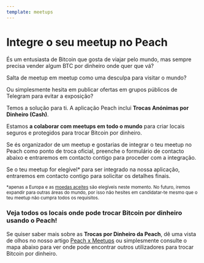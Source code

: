 ```yaml
---
template: meetups
---
```


<!--[headline]-->

# Integre o seu meetup no Peach

<!--[intro]-->

És um entusiasta de Bitcoin que gosta de viajar pelo mundo, mas sempre precisa vender algum BTC por dinheiro onde quer que vá?

Salta de meetup em meetup como uma desculpa para visitar o mundo?

Ou simplesmente hesita em publicar ofertas em grupos públicos de Telegram para evitar a exposição?

Temos a solução para ti. A aplicação Peach inclui **Trocas Anónimas por Dinheiro (Cash)**.

Estamos **a colaborar com meetups em todo o mundo** para criar locais seguros e protegidos para trocar Bitcoin por dinheiro.

Se és organizador de um meetup e gostarias de integrar o teu meetup no Peach como ponto de troca oficial, preenche o formulário de contacto abaixo e entraremos em contacto contigo para proceder com a integração.

Se o teu meetup for elegível\* para ser integrado na nossa aplicação, entraremos em contacto contigo para solicitar os detalhes finais.

<small>\*apenas a Europa e as [moedas aceites](/pt/como-funciona/#pagamento) são elegíveis neste momento. No futuro, iremos expandir para outras áreas do mundo, por isso não hesites em candidatar-te mesmo que o teu meetup não cumpra todos os requisitos.</small>

<!--[map]-->

### Veja todos os locais onde pode trocar Bitcoin por dinheiro usando o Peach!

Se quiser saber mais sobre as **Trocas por Dinheiro da Peach**, dê uma vista de olhos no nosso artigo [Peach x Meetups](/pt/blog/peach-for-meetups/) ou simplesmente consulte o mapa abaixo para ver onde pode encontrar outros utilizadores para trocar Bitcoin por dinheiro.
